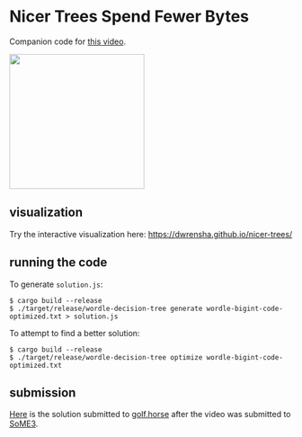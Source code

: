 # Nicer Trees Spend Fewer Bytes


Companion code for [this video](https://www.youtube.com/watch?v=JYN25TeM5kI).

[<img src="http://img.youtube.com/vi/JYN25TeM5kI/maxresdefault.jpg" height="240px">](http://youtu.be/JYN25TeM5kI)

## visualization

Try the interactive visualization here: https://dwrensha.github.io/nicer-trees/

## running the code
To generate `solution.js`:
```
$ cargo build --release
$ ./target/release/wordle-decision-tree generate wordle-bigint-code-optimized.txt > solution.js
```

To attempt to find a better solution:

```
$ cargo build --release
$ ./target/release/wordle-decision-tree optimize wordle-bigint-code-optimized.txt
```

## submission

[Here](https://github.com/dwrensha/golf-horse-submissions/blob/main/submissions/SoME2023-m4PcDDrt2kGKsOiE5Y6HhGVnYmiVn8-KPebeFFNiHu4)
is the solution submitted to [golf.horse](http://golf.horse) after the video
was submitted to [SoME3](https://some.3b1b.co/).
